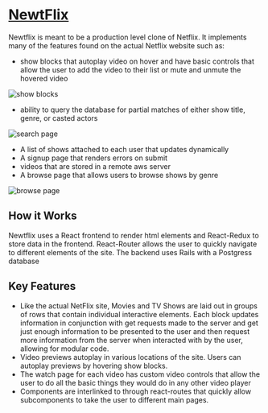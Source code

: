 # [NewtFlix](http://newtflix.herokuapp.com "NewtFlix")

Newtflix is meant to be a production level clone of Netflix. It implements many of the features found on the actual Netflix website such as:
* show blocks that autoplay video on hover and have basic controls that allow the user to add the video to their list or mute and unmute the hovered video

![show blocks](screenshots/show_block_gif.gif)
* ability to query the database for partial matches of either show title, genre, or casted actors

![search page](screenshots/search_gif.gif)
* A list of shows attached to each user that updates dynamically
* A signup page that renders errors on submit
* videos that are stored in a remote aws server
* A browse page that allows users to browse shows by genre

![browse page](screenshots/browse_page_gif.gif)

## How it Works
Newtflix uses a React frontend to render html elements and React-Redux to store data in the frontend. React-Router allows the user to quickly navigate to different elements of the site. The backend uses Rails with a Postgress database

## Key Features
 * Like the actual NetFlix site, Movies and TV Shows are laid out in groups of rows that contain individual interactive elements. Each block updates information in conjunction with get requests made to the server and get just enough information to be presented to the user and then request more information from the server when interacted with by the user, allowing for modular code.
 * Video previews autoplay in various locations of the site. Users can autoplay previews by hovering show blocks.
 * The watch page for each video has custom video controls that allow the user to do all the basic things they would do in any other video player
 * Components are interlinked to through react-routes that quickly allow subcomponents to take the user to different main pages.
 


